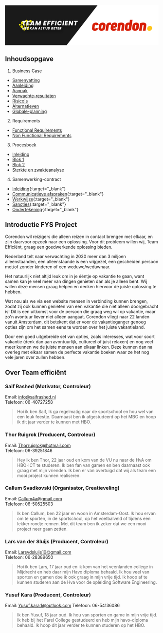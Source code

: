 ![landing](./img/landing.jpg)


## Inhoudsopgave

1. Business Case
- [Samenvatting](https://gitlab.fdmci.hva.nl/FYS/2021/is106/team-5/-/wikis/Business-Case/1---Samenvatting)
- [Aanleiding](https://gitlab.fdmci.hva.nl/FYS/2021/is106/team-5/-/wikis/Business-Case/2-Aanleiding)
- [Aanpak](https://gitlab.fdmci.hva.nl/FYS/2021/is106/team-5/-/wikis/Business-Case/3-Aanpak)
- [Verwachte-resultaten](https://gitlab.fdmci.hva.nl/FYS/2021/is106/team-5/-/wikis/Business-Case/4-Verwachte-resultaten)
- [Risico's](https://gitlab.fdmci.hva.nl/FYS/2021/is106/team-5/-/wikis/Business-Case/5-Risico's)
- [Alternatieven](https://gitlab.fdmci.hva.nl/FYS/2021/is106/team-5/-/wikis/Business-Case/6-Alternatieven)
- [Globale-planning](https://gitlab.fdmci.hva.nl/FYS/2021/is106/team-5/-/wikis/Business-Case/7-Globale-planning)
2. Requirements
- [Functional Requirements](https://gitlab.fdmci.hva.nl/FYS/2021/is106/team-5/-/wikis/Requirements/1-Functional-Requirements)
- [Non Functional Requirements](https://gitlab.fdmci.hva.nl/FYS/2021/is106/team-5/-/wikis/Requirements/2-Non-Functional-Requirements)
3. Procesboek
- [Inleiding](https://gitlab.fdmci.hva.nl/FYS/2021/is106/team-5/-/wikis/Business-Case/3-Aanpak)
- [Blok 1](https://gitlab.fdmci.hva.nl/FYS/2021/is106/team-5/-/wikis/Procesboek/Blok-1)
- [Blok 2](https://gitlab.fdmci.hva.nl/FYS/2021/is106/team-5/-/wikis/Procesboek/Blok-2)
- [Sterkte en zwakteanalyse](https://gitlab.fdmci.hva.nl/FYS/2021/is106/team-5/-/wikis/Procesboek/Sterkte--en-zwakteanalyse)
4. Samenwerking-contract
- [Inleiding](https://gitlab.fdmci.hva.nl/FYS/2021/is106/team-5/-/wikis/Samenwerking-contract/1-Inleiding){:target="_blank"}
- [Communicatieve afspraken](https://gitlab.fdmci.hva.nl/FYS/2021/is106/team-5/-/wikis/Samenwerking-contract/2-Communicatieve-afspraken){:target="_blank"}
- [Werkwijze](https://gitlab.fdmci.hva.nl/FYS/2021/is106/team-5/-/wikis/Samenwerking-contract/3-Werkwijze){:target="_blank"}
- [Sancties](https://gitlab.fdmci.hva.nl/FYS/2021/is106/team-5/-/wikis/Samenwerking-contract/4-Sancties){:target="_blank"}
- [Ondertekening](https://gitlab.fdmci.hva.nl/FYS/2021/is106/team-5/-/wikis/Samenwerking-contract/5-Ondertekening){:target="_blank"}


## Introductie FYS Project

Corendon wil reizigers die alleen reizen in contact brengen met elkaar, en zijn daarvoor opzoek naar een oplossing.
Voor dit probleem willen wij, Team Efficiënt, graag een goedwerkende oplossing bieden.

Nederland telt naar verwachting in 2030 meer dan 3 miljoen alleenstaanden, een alleenstaande is een vrijgezel, een gescheiden persoon met/of zonder kinderen of een weduwe/weduwnaar.

Het natuurlijk niet altijd leuk om in je ééntje op vakantie te gaan, want samen kan je veel meer van dingen genieten dan als je alleen bent. Wij willen deze mensen graag helpen en denken hiervoor de juiste oplossing te hebben.

Wat nou als we via een website mensen in verbinding kunnen brengen, zodat zij ook kunnen genieten van een vakantie die niet alleen doorgebracht is! Dit is een uitkomst voor de persoon die graag weg wil op vakantie, maar zo'n avontuur liever niet alleen aangaat.
Corendon vliegt naar 22 landen vanuit Amsterdam, dit betekent dat er voor de vakantieganger genoeg opties zijn om het samen eens te worden over het juiste vakantieland.

Door een goed uitgebreide set van opties, zoals interesses, wat voor soort vakantie (denk dan aan avontuurlijk, cultureel of juist relaxen) en nog veel meer kunnen we de juiste mensen aan elkaar linken. Deze kunnen dan na overleg met elkaar samen de perfecte vakantie boeken waar ze het nog vele jaren over zullen hebben.

## Over Team efficiënt

### Saif Rashed (Motivator, Controleur)
Email: info@saifrashed.nl  
Telefoon: 06-40727258

> Hoi ik ben Saif, Ik ga regelmatig naar de sportschool en hou wel van een leuk feestje. Daarnaast ben ik afgestudeerd op het MBO en hoop ik dit jaar verder te kunnen met HBO.


### Thor Ruigrok (Producent, Controleur)
Email: Thorruigrok@hotmail.com  
Telefoon: 06-39251846

> Hey ik ben Thor, 22 jaar oud en kom van de VU nu naar de HvA om HBO-ICT te studeren. Ik ben fan van gamen en ben daarnaast ook graag met mijn vrienden. Ik ben er van overtuigd dat wij als team een mooi project kunnen realiseren.


### Callum Svadkovski (Organisator, Creatieveling)
Email: Callum4a@gmail.com  
Telefoon: 06-50525503

> Ik ben Callum, ben 22 jaar en woon in Amsterdam-Oost. Ik hou ervan om te sporten, in de sportschool, op het voetbalveld of tijdens een lekker rondje rennen. Met dit team ben ik zeker dat we een mooi project neer gaan zetten.


### Lars van der Sluijs (Producent, Controleur)
Email: Larsvdsluijs10@gmail.com  
Telefoon: 06-28389650

> Hoi ik ben Lars, 17 jaar oud en ik kom van het veenlanden college in Mijdrecht en heb daar mijn Havo diploma behaald. Ik hou veel van sporten en gamen doe ik ook graag in mijn vrije tijd. Ik hoop af te kunnen studeren aan de Hva voor de opleiding Software Engineering.


### Yusuf Kara (Producent, Controleur)
Email: Yusuf.kara.1@outlook.com
Telefoon: 06-54136086

> Ik ben Yusuf, 18 jaar oud. Ik hou van sporten en game in mijn vrije tijd. Ik heb bij het Farel College gestudeerd en heb mijn havo-diploma behaald. Ik hoop dit jaar verder te kunnen studeren op het HBO. 